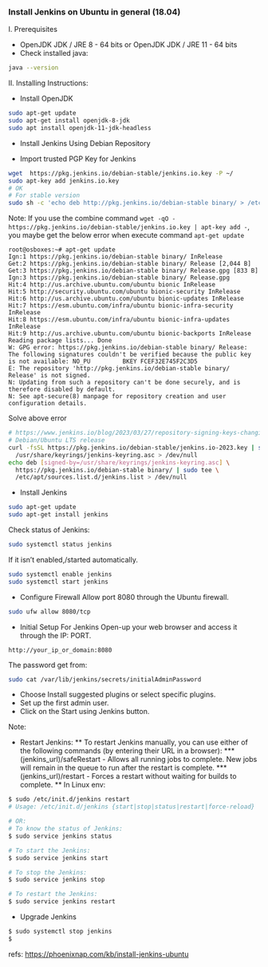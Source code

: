 ### Install Jenkins on Ubuntu in general (18.04) 
I. Prerequisites
* OpenJDK JDK / JRE 8 - 64 bits or OpenJDK JDK / JRE 11 - 64 bits
* Check installed java:
```bash
java --version
```
II. Installing Instructions: 
* Install OpenJDK
```bash
sudo apt-get update
sudo apt-get install openjdk-8-jdk
sudo apt install openjdk-11-jdk-headless
```
* Install Jenkins Using Debian Repository
- Import trusted PGP Key for Jenkins
```bash
wget  https://pkg.jenkins.io/debian-stable/jenkins.io.key -P ~/
sudo apt-key add jenkins.io.key
# OK
# For stable version
sudo sh -c 'echo deb http://pkg.jenkins.io/debian-stable binary/ > /etc/apt/sources.list.d/jenkins.list'
```
Note: If you use the combine command `wget -qO - https://pkg.jenkins.io/debian-stable/jenkins.io.key | apt-key add -`, 
you maybe get the below error when execute command `apt-get update` 
```
root@osboxes:~# apt-get update
Ign:1 https://pkg.jenkins.io/debian-stable binary/ InRelease
Get:2 https://pkg.jenkins.io/debian-stable binary/ Release [2,044 B]
Get:3 https://pkg.jenkins.io/debian-stable binary/ Release.gpg [833 B]
Ign:3 https://pkg.jenkins.io/debian-stable binary/ Release.gpg
Hit:4 http://us.archive.ubuntu.com/ubuntu bionic InRelease
Hit:5 http://security.ubuntu.com/ubuntu bionic-security InRelease
Hit:6 http://us.archive.ubuntu.com/ubuntu bionic-updates InRelease
Hit:7 https://esm.ubuntu.com/infra/ubuntu bionic-infra-security InRelease
Hit:8 https://esm.ubuntu.com/infra/ubuntu bionic-infra-updates InRelease
Hit:9 http://us.archive.ubuntu.com/ubuntu bionic-backports InRelease
Reading package lists... Done
W: GPG error: https://pkg.jenkins.io/debian-stable binary/ Release: The following signatures couldn't be verified because the public key is not available: NO_PU         BKEY FCEF32E745F2C3D5
E: The repository 'http://pkg.jenkins.io/debian-stable binary/ Release' is not signed.
N: Updating from such a repository can't be done securely, and is therefore disabled by default.
N: See apt-secure(8) manpage for repository creation and user configuration details.
```
Solve above error
```bash
# https://www.jenkins.io/blog/2023/03/27/repository-signing-keys-changing/
# Debian/Ubuntu LTS release
curl -fsSL https://pkg.jenkins.io/debian-stable/jenkins.io-2023.key | sudo tee \
  /usr/share/keyrings/jenkins-keyring.asc > /dev/null
echo deb [signed-by=/usr/share/keyrings/jenkins-keyring.asc] \
  https://pkg.jenkins.io/debian-stable binary/ | sudo tee \
  /etc/apt/sources.list.d/jenkins.list > /dev/null
```
* Install Jenkins
```bash
sudo apt-get update
sudo apt-get install jenkins
```
Check status of Jenkins:
```bash
sudo systemctl status jenkins
```
If it isn’t enabled,/started automatically.
```bash
sudo systemctl enable jenkins
sudo systemctl start jenkins
```
* Configure Firewall
Allow port 8080 through the Ubuntu firewall.
```bash
sudo ufw allow 8080/tcp
```
* Initial Setup For Jenkins
Open-up your web browser and access it through the IP: PORT.
```
http://your_ip_or_domain:8080
```
The password get from:
```bash
sudo cat /var/lib/jenkins/secrets/initialAdminPassword
```
- Choose Install suggested plugins or select specific plugins. 
- Set up the first admin user.
- Click on the Start using Jenkins button.

Note:
* Restart Jenkins:
** To restart Jenkins manually, you can use either of the following commands (by entering their URL in a browser):
*** (jenkins_url)/safeRestart - Allows all running jobs to complete. New jobs will remain in the queue to run after the restart is complete.
*** (jenkins_url)/restart - Forces a restart without waiting for builds to complete.
** In Linux env:
```bash
$ sudo /etc/init.d/jenkins restart
# Usage: /etc/init.d/jenkins {start|stop|status|restart|force-reload}

# OR:
# To know the status of Jenkins:
$ sudo service jenkins status

# To start the Jenkins:
$ sudo service jenkins start

# To stop the Jenkins:
$ sudo service jenkins stop

# To restart the Jenkins:
$ sudo service jenkins restart
```
* Upgrade Jenkins
```bash
$ sudo systemctl stop jenkins
$ 
```
refs: https://phoenixnap.com/kb/install-jenkins-ubuntu














